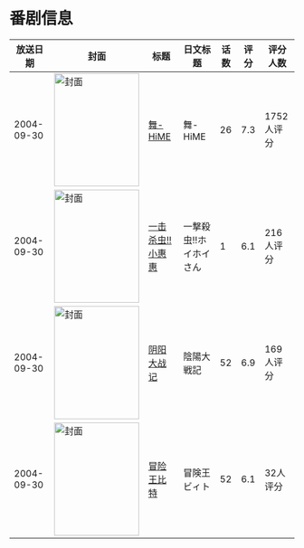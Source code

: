# 番剧信息

|放送日期|封面|标题|日文标题|话数|评分|评分人数|
|---|---|---|---|---|---|---|
|2004-09-30|<img src="//lain.bgm.tv/pic/cover/c/88/3e/1027_7reJ8.jpg" alt="封面" style="width:150px;height:200px;object-fit:cover;">|[舞-HiME](https://bangumi.tv/subject/1027)|舞-HiME|26|7.3|1752人评分|
|2004-09-30|<img src="//lain.bgm.tv/pic/cover/c/ba/ca/6007_Ao1y0.jpg" alt="封面" style="width:150px;height:200px;object-fit:cover;">|[一击杀虫!! 小惠惠](https://bangumi.tv/subject/6007)|一撃殺虫!!ホイホイさん|1|6.1|216人评分|
|2004-09-30|<img src="//lain.bgm.tv/pic/cover/c/62/ad/14643_ydl8Y.jpg" alt="封面" style="width:150px;height:200px;object-fit:cover;">|[阴阳大战记](https://bangumi.tv/subject/14643)|陰陽大戦記|52|6.9|169人评分|
|2004-09-30|<img src="//lain.bgm.tv/pic/cover/c/04/3a/60188_Yii1v.jpg" alt="封面" style="width:150px;height:200px;object-fit:cover;">|[冒险王比特](https://bangumi.tv/subject/60188)|冒険王ビィト|52|6.1|32人评分|
